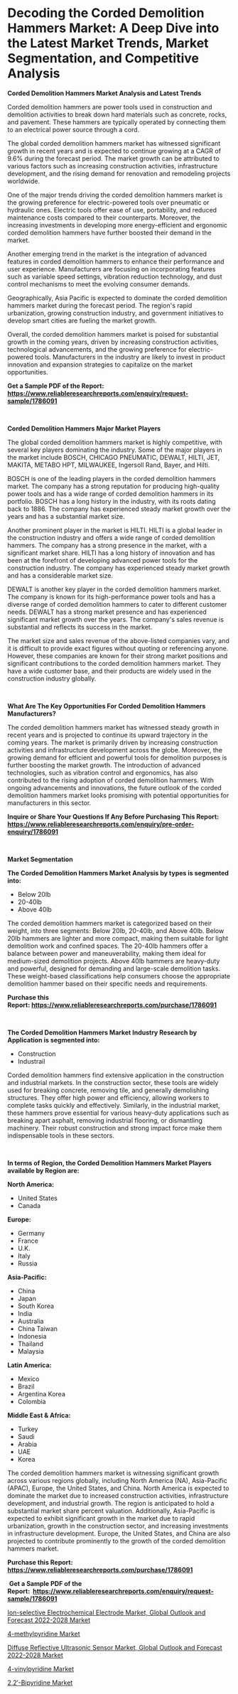 <p><h1>Decoding the Corded Demolition Hammers Market: A Deep Dive into the Latest Market Trends, Market Segmentation, and Competitive Analysis</h1></p><p><strong>Corded Demolition Hammers Market Analysis and Latest Trends</strong></p>
<p><p>Corded demolition hammers are power tools used in construction and demolition activities to break down hard materials such as concrete, rocks, and pavement. These hammers are typically operated by connecting them to an electrical power source through a cord.</p><p>The global corded demolition hammers market has witnessed significant growth in recent years and is expected to continue growing at a CAGR of 9.6% during the forecast period. The market growth can be attributed to various factors such as increasing construction activities, infrastructure development, and the rising demand for renovation and remodeling projects worldwide.</p><p>One of the major trends driving the corded demolition hammers market is the growing preference for electric-powered tools over pneumatic or hydraulic ones. Electric tools offer ease of use, portability, and reduced maintenance costs compared to their counterparts. Moreover, the increasing investments in developing more energy-efficient and ergonomic corded demolition hammers have further boosted their demand in the market.</p><p>Another emerging trend in the market is the integration of advanced features in corded demolition hammers to enhance their performance and user experience. Manufacturers are focusing on incorporating features such as variable speed settings, vibration reduction technology, and dust control mechanisms to meet the evolving consumer demands.</p><p>Geographically, Asia Pacific is expected to dominate the corded demolition hammers market during the forecast period. The region's rapid urbanization, growing construction industry, and government initiatives to develop smart cities are fueling the market growth.</p><p>Overall, the corded demolition hammers market is poised for substantial growth in the coming years, driven by increasing construction activities, technological advancements, and the growing preference for electric-powered tools. Manufacturers in the industry are likely to invest in product innovation and expansion strategies to capitalize on the market opportunities.</p></p>
<p><strong>Get a Sample PDF of the Report:&nbsp; <a href="https://www.reliableresearchreports.com/enquiry/request-sample/1786091">https://www.reliableresearchreports.com/enquiry/request-sample/1786091</a></strong></p>
<p>&nbsp;</p>
<p><strong>Corded Demolition Hammers Major Market Players</strong></p>
<p><p>The global corded demolition hammers market is highly competitive, with several key players dominating the industry. Some of the major players in the market include BOSCH, CHICAGO PNEUMATIC, DEWALT, HILTI, JET, MAKITA, METABO HPT, MILWAUKEE, Ingersoll Rand, Bayer, and Hilti. </p><p>BOSCH is one of the leading players in the corded demolition hammers market. The company has a strong reputation for producing high-quality power tools and has a wide range of corded demolition hammers in its portfolio. BOSCH has a long history in the industry, with its roots dating back to 1886. The company has experienced steady market growth over the years and has a substantial market size.</p><p>Another prominent player in the market is HILTI. HILTI is a global leader in the construction industry and offers a wide range of corded demolition hammers. The company has a strong presence in the market, with a significant market share. HILTI has a long history of innovation and has been at the forefront of developing advanced power tools for the construction industry. The company has experienced steady market growth and has a considerable market size.</p><p>DEWALT is another key player in the corded demolition hammers market. The company is known for its high-performance power tools and has a diverse range of corded demolition hammers to cater to different customer needs. DEWALT has a strong market presence and has experienced significant market growth over the years. The company's sales revenue is substantial and reflects its success in the market.</p><p>The market size and sales revenue of the above-listed companies vary, and it is difficult to provide exact figures without quoting or referencing anyone. However, these companies are known for their strong market positions and significant contributions to the corded demolition hammers market. They have a wide customer base, and their products are widely used in the construction industry globally.</p></p>
<p>&nbsp;</p>
<p><strong>What Are The Key Opportunities For Corded Demolition Hammers Manufacturers?</strong></p>
<p><p>The corded demolition hammers market has witnessed steady growth in recent years and is projected to continue its upward trajectory in the coming years. The market is primarily driven by increasing construction activities and infrastructure development across the globe. Moreover, the growing demand for efficient and powerful tools for demolition purposes is further boosting the market growth. The introduction of advanced technologies, such as vibration control and ergonomics, has also contributed to the rising adoption of corded demolition hammers. With ongoing advancements and innovations, the future outlook of the corded demolition hammers market looks promising with potential opportunities for manufacturers in this sector.</p></p>
<p><strong>Inquire or Share Your Questions If Any Before Purchasing This Report: <a href="https://www.reliableresearchreports.com/enquiry/pre-order-enquiry/1786091">https://www.reliableresearchreports.com/enquiry/pre-order-enquiry/1786091</a></strong></p>
<p>&nbsp;</p>
<p><strong>Market Segmentation</strong></p>
<p><strong>The Corded Demolition Hammers Market Analysis by types is segmented into:</strong></p>
<p><ul><li>Below 20lb</li><li>20-40lb</li><li>Above 40lb</li></ul></p>
<p><p>The corded demolition hammers market is categorized based on their weight, into three segments: Below 20lb, 20-40lb, and Above 40lb. Below 20lb hammers are lighter and more compact, making them suitable for light demolition work and confined spaces. The 20-40lb hammers offer a balance between power and maneuverability, making them ideal for medium-sized demolition projects. Above 40lb hammers are heavy-duty and powerful, designed for demanding and large-scale demolition tasks. These weight-based classifications help consumers choose the appropriate demolition hammer based on their specific needs and requirements.</p></p>
<p><strong>Purchase this Report:&nbsp;<a href="https://www.reliableresearchreports.com/purchase/1786091">https://www.reliableresearchreports.com/purchase/1786091</a></strong></p>
<p>&nbsp;</p>
<p><strong>The Corded Demolition Hammers Market Industry Research by Application is segmented into:</strong></p>
<p><ul><li>Construction</li><li>Industrail</li></ul></p>
<p><p>Corded demolition hammers find extensive application in the construction and industrial markets. In the construction sector, these tools are widely used for breaking concrete, removing tile, and generally demolishing structures. They offer high power and efficiency, allowing workers to complete tasks quickly and effectively. Similarly, in the industrial market, these hammers prove essential for various heavy-duty applications such as breaking apart asphalt, removing industrial flooring, or dismantling machinery. Their robust construction and strong impact force make them indispensable tools in these sectors.</p></p>
<p>&nbsp;</p>
<p><strong>In terms of Region, the Corded Demolition Hammers Market Players available by Region are:</strong></p>
<p>
    <p> <strong> North America: </strong>
        <ul>
            <li>United States</li>
            <li>Canada</li>
        </ul>
        </p> 
    <p> <strong> Europe: </strong>
        <ul>
            <li>Germany</li>
            <li>France</li>
            <li>U.K.</li>
            <li>Italy</li>
            <li>Russia</li>
        </ul>
        </p> 
    <p> <strong> Asia-Pacific: </strong>
        <ul>
            <li>China</li>
            <li>Japan</li>
            <li>South Korea</li>
            <li>India</li>
            <li>Australia</li>
            <li>China Taiwan</li>
            <li>Indonesia</li>
            <li>Thailand</li>
            <li>Malaysia</li>
        </ul>
        </p> 
    <p> <strong> Latin America: </strong>
        <ul>
            <li>Mexico</li>
            <li>Brazil</li>
            <li>Argentina Korea</li>
            <li>Colombia</li>
        </ul>
        </p> 
    <p> <strong> Middle East & Africa: </strong>
        <ul>
            <li>Turkey</li>
            <li>Saudi</li>
            <li>Arabia</li>
            <li>UAE</li>
            <li>Korea</li>
        </ul>
    </p>
    </p>
<p><p>The corded demolition hammers market is witnessing significant growth across various regions globally, including North America (NA), Asia-Pacific (APAC), Europe, the United States, and China. North America is expected to dominate the market due to increased construction activities, infrastructure development, and industrial growth. The region is anticipated to hold a substantial market share percent valuation. Additionally, Asia-Pacific is expected to exhibit significant growth in the market due to rapid urbanization, growth in the construction sector, and increasing investments in infrastructure development. Europe, the United States, and China are also projected to contribute prominently to the growth of the corded demolition hammers market.</p></p>
<p><strong>Purchase this Report: <a href="https://www.reliableresearchreports.com/purchase/1786091">https://www.reliableresearchreports.com/purchase/1786091</a></strong></p>
<p>&nbsp;<strong>Get a Sample PDF of the Report:&nbsp;&nbsp;<a href="https://www.reliableresearchreports.com/enquiry/request-sample/1786091">https://www.reliableresearchreports.com/enquiry/request-sample/1786091</a></strong></p>
<p><strong></strong></p>
<p><p><a href="https://medium.com/@soledadroob625/ion-selective-electrochemical-electrode-market-global-outlook-and-forecast-2022-2028-market-size-28d14f855d9f">Ion-selective Electrochemical Electrode Market, Global Outlook and Forecast 2022-2028 Market</a></p><p><a href="https://www.linkedin.com/pulse/4-methylpyridine-market-insights-players-forecast-till-2030/">4-methylpyridine Market</a></p><p><a href="https://medium.com/@darrensipes2023/diffuse-reflective-ultrasonic-sensor-market-global-outlook-and-forecast-2022-2028-market-share-aeb3d04d6d9a">Diffuse Reflective Ultrasonic Sensor Market, Global Outlook and Forecast 2022-2028 Market</a></p><p><a href="https://www.linkedin.com/pulse/4-vinylpyridine-market-size-2023-2030-global-industrial/">4-vinylpyridine Market</a></p><p><a href="https://www.linkedin.com/pulse/22prime-bipyridine-market-size-2023-2030-global-industrial/">2,2′-Bipyridine Market</a></p></p>